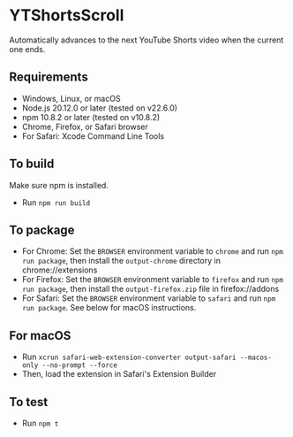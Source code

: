 # YTShortsScroll
Automatically advances to the next YouTube Shorts video when the current one ends.

## Requirements
- Windows, Linux, or macOS
- Node.js 20.12.0 or later (tested on v22.6.0)
- npm 10.8.2 or later (tested on v10.8.2)
- Chrome, Firefox, or Safari browser
- For Safari: Xcode Command Line Tools

## To build
Make sure npm is installed.
- Run `npm run build`

## To package 
- For Chrome: Set the `BROWSER` environment variable to `chrome` and run `npm run package`, then install the `output-chrome` directory in chrome://extensions
- For Firefox: Set the `BROWSER` environment variable to `firefox` and run `npm run package`, then install the `output-firefox.zip` file in firefox://addons
- For Safari: Set the `BROWSER` environment variable to `safari` and run `npm run package`. See below for macOS instructions.

## For macOS
- Run `xcrun safari-web-extension-converter output-safari --macos-only --no-prompt --force`
- Then, load the extension in Safari's Extension Builder

## To test
- Run `npm t`
